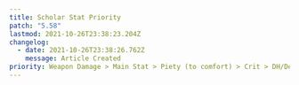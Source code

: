 ```yaml
---
title: Scholar Stat Priority
patch: "5.58"
lastmod: 2021-10-26T23:38:23.204Z
changelog:
  - date: 2021-10-26T23:38:26.762Z
    message: Article Created
priority: Weapon Damage > Main Stat > Piety (to comfort) > Crit > DH/Det > SpS > Piety
---
```

